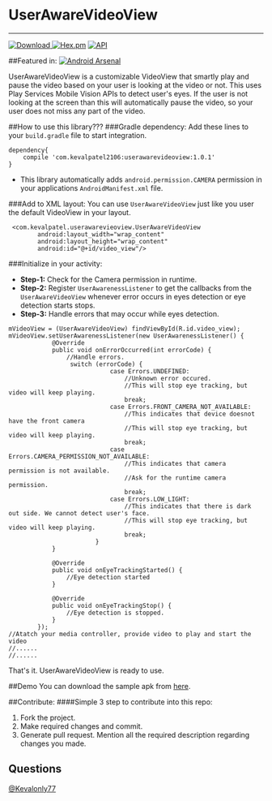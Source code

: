 # UserAwareVideoView
----------------------

[ ![Download](https://api.bintray.com/packages/kevalpatel2106/maven/user-aware-videoview/images/download.svg) ](https://bintray.com/kevalpatel2106/maven/user-aware-videoview/_latestVersion) [![Hex.pm](https://img.shields.io/hexpm/l/plug.svg)](https://github.com/kevalpatel2106/UserAwareVideoView) [![API](https://img.shields.io/badge/API-15%2B-orange.svg?style=flat)](https://android-arsenal.com/api?level=15)

##Featured in:
[![Android Arsenal](https://img.shields.io/badge/Android%20Arsenal-UserAwareVideoView-green.svg?style=true)](https://android-arsenal.com/details/1/4569)

UserAwareVideoView is a customizable VideoView that smartly play and pause the video based on your user is looking at the video or not. This uses Play Services Mobile Vision APIs to detect user's eyes. If the user is not looking at the screen than this will automatically pause the video, so your user does not miss any part of the video.

##How to use this library???
###Gradle dependency:
Add these lines to your `build.gradle` file to start integration. 

```
dependency{
    compile 'com.kevalpatel2106:userawarevideoview:1.0.1'
}
```

- This library automatically adds `android.permission.CAMERA` permission in your applications `AndroidManifest.xml` file.

###Add to XML layout:
You can use `UserAwareVideoView` just like you user the default VideoView in your layout. 
```
 <com.kevalpatel.userawarevieoview.UserAwareVideoView
        android:layout_width="wrap_content"
        android:layout_height="wrap_content"
        android:id="@+id/video_view"/>
```

###Initialize in your activity:
- **Step-1:** Check for the Camera permission in runtime.
- **Step-2:** Register `UserAwarenessListener` to get the callbacks from the `UserAwareVideoView` whenever error occurs in eyes detection or eye detection starts stops.
- **Step-3:** Handle errors that may occur while eyes detection. 
```
mVideoView = (UserAwareVideoView) findViewById(R.id.video_view);
mVideoView.setUserAwarenessListener(new UserAwarenessListener() {
            @Override
            public void onErrorOccurred(int errorCode) {
                //Handle errors.
                 switch (errorCode) {
                            case Errors.UNDEFINED:
                                //Unknown error occured. 
                                //This will stop eye tracking, but video will keep playing.
                                break;
                            case Errors.FRONT_CAMERA_NOT_AVAILABLE:
                                //This indicates that device doesnot have the front camera
                                //This will stop eye tracking, but video will keep playing.
                                break;
                            case Errors.CAMERA_PERMISSION_NOT_AVAILABLE:
                                //This indicates that camera permission is not available.
                                //Ask for the runtime camera permission.
                                break;
                            case Errors.LOW_LIGHT:
                                //This indicates that there is dark out side. We cannot detect user's face.
                                //This will stop eye tracking, but video will keep playing.
                                break;
                        }
            }

            @Override
            public void onEyeTrackingStarted() {
                //Eye detection started
            }

            @Override
            public void onEyeTrackingStop() {
                //Eye detection is stopped.
            }
        });
//Atatch your media controller, provide video to play and start the video
//......
//......
```

That's it. UserAwareVideoView is ready to use.

##Demo
You can download the sample apk from [here](/apk/sample.apk).

##Contribute:
####Simple 3 step to contribute into this repo:

1. Fork the project. 
2. Make required changes and commit. 
3. Generate pull request. Mention all the required description regarding changes you made.

## Questions
[@Kevalonly77](https://twitter.com/Kevalonly77)
